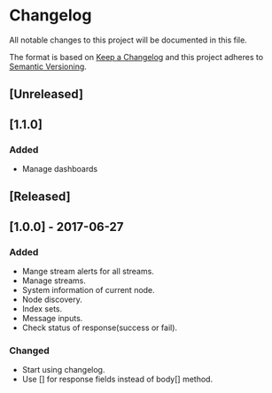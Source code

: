 # Changelog
All notable changes to this project will be documented in this file.

The format is based on [Keep a Changelog](http://keepachangelog.com/en/1.0.0/) and this project adheres to [Semantic Versioning](http://semver.org/spec/v2.0.0.html).

## [Unreleased]

## [1.1.0]

### Added
- Manage dashboards

## [Released]

## [1.0.0] - 2017-06-27

### Added

- Mange stream alerts for all streams.
- Manage streams.
- System information of current node.
- Node discovery.
- Index sets.
- Message inputs.
- Check status of response(success or fail).

### Changed

- Start using changelog.
- Use [] for response fields instead of body[] method.

